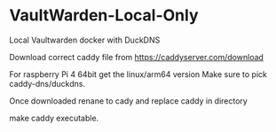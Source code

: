 # VaultWarden-Local-Only
Local Vaultwarden docker with DuckDNS


Download correct caddy file from https://caddyserver.com/download

For raspberry Pi 4 64bit get the linux/arm64 version
Make sure to pick caddy-dns/duckdns.

Once downloaded renane to cady and replace caddy in directory

make caddy executable.
